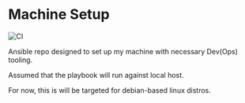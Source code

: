 # Machine  Setup

![CI](https://github.com/g1212/machine_setup/workflows/CI/badge.svg?branch=master)

Ansible repo designed to set up my machine with necessary Dev(Ops) tooling.


Assumed that the playbook will run against local host.

For now, this is will be targeted for debian-based linux distros.